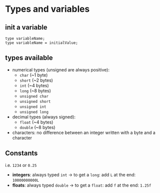 # Types and variables

## init a variable

```
type variableName;
type variableName = initialValue;
```

## types available

- numerical types (unsigned are always positive):
  - `char` (~1 byte)
  - `short` (~2 bytes)
  - `int` (~4 bytes)
  - `long` (~8 bytes)
  - `unsigned char`
  - `unsigned short`
  - `unsigned int`
  - `unsigned long`
- decimal types (always signed):
  - `float` (~4 bytes)
  - `double` (~8 bytes)
- characters: no difference between an integer written with a byte and a character

## Constants

i.e. `1234` or `0.25`

- **integers**: always typed `int` -> to get a `long`: add `L` at the end: `10000000000L`
- **floats**: always typed `double` -> to get a `float`: add `f` at the end: `1.25f`
